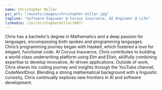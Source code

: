 ```yaml
---
name: Christopher Miller
pic_url: "/assets/images/christopher-miller.jpg"
tagline: "Software Engineer @ Corvus Insurance, AI Engineer @ Life"
linkedin: /in/christophermiller1997/
---
```

Chris has a bachelor’s degree in Mathematics and a deep passion for languages, encompassing both spoken and programming languages. Chris’s programming journey began with Haskell, which fostered a love for elegant, functional code. At Corvus Insurance, Chris contributes to building a world-class underwriting platform using Elm and Elixir, skillfully combining expertise to develop innovative, AI-driven applications. Outside of work, Chris shares his coding journey and insights through the YouTube channel, CodeNextDoor. Blending a strong mathematical background with a linguistic curiosity, Chris continually explores new frontiers in AI and software development.